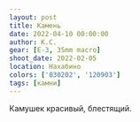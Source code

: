 ```yaml
---
layout: post
title: Камень
date: 2022-04-10 00:00:00
author: К.С.
gear: [E-3, 35mm macro]
shoot_date: 2022-02-05
location: Нахабино
colors: ['030202', '120903']
tags: [камни]
---
```

Камушек красивый, блестящий.
